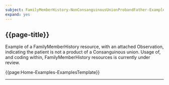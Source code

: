 ```yaml
---
subject: FamilyMemberHistory-NonConsanguinousUnionProbandFather-Example
expand: yes
---
```




## {{page-title}}

Example of a FamilyMemberHistory resource, with an attached Observation, indicating the patient is not a product of a Consanguinous union. Usage of, and coding within, FamilyMemberHistory resources is currently under review.


{{page:Home-Examples-ExamplesTemplate}}


---